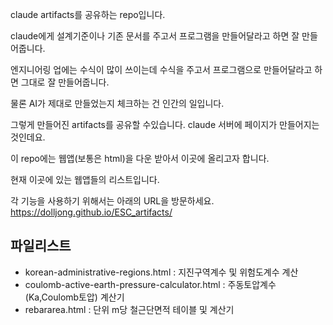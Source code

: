 claude artifacts를 공유하는 repo입니다.

claude에게 설계기준이나 기존 문서를 주고서 프로그램을 만들어달라고 하면 잘 만들어줍니다.

엔지니어링 업에는 수식이 많이 쓰이는데 수식을 주고서 프로그램으로 만들어달라고 하면 그대로 잘 만들어줍니다.

물론 AI가 제대로 만들었는지 체크하는 건 인간의 일입니다. 

그렇게 만들어진 artifacts를 공유할 수있습니다. claude 서버에 페이지가 만들어지는 것인데요.

이 repo에는 웹앱(보통은 html)을 다운 받아서 이곳에 올리고자 합니다.

현재 이곳에 있는 웹앱들의 리스트입니다.

각 기능을 사용하기 위해서는 아래의 URL을 방문하세요.
https://dolljong.github.io/ESC_artifacts/

## 파일리스트
- korean-administrative-regions.html : 지진구역계수 및 위험도계수 계산
- coulomb-active-earth-pressure-calculator.html : 주동토압계수(Ka,Coulomb토압) 계산기
- rebararea.html : 단위 m당 철근단면적 테이블 및 계산기

